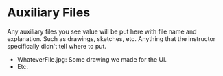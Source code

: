 # Auxiliary Files

Any auxiliary files you see value will be put here with file name and explanation. Such as drawings, sketches, etc. Anything that the instructor specifically didn't tell where to put.

- WhateverFile.jpg: Some drawing we made for the UI.
- Etc.